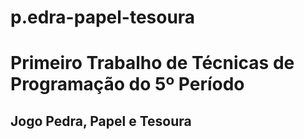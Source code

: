 # p.edra-papel-tesoura
<h1> Primeiro Trabalho de Técnicas de Programação do 5º Período </h1>

<h2> Jogo Pedra, Papel e Tesoura </h2>
